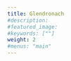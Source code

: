 ```yaml
---
title: Glendronach
#description: 
#featured_image: 
#keywords: [""]
weight: 2
#menus: "main"
---
```

